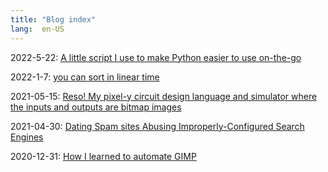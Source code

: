 ```yaml
---
title: "Blog index"
lang:  en-US
---
```

2022-5-22: [A little script I use to make Python easier to use on-the-go](./posts/python_mobile.html)

2022-1-7: [you can sort in linear time](./posts/linear_sorting.html)

2021-05-15: [Reso! My pixel-y circuit design language and simulator where the inputs and outputs are bitmap images](./posts/reso_intro.html)

2021-04-30: [Dating Spam sites Abusing Improperly-Configured Search Engines](./posts/seo_dating_spam.html)

2020-12-31: [How I learned to automate GIMP](./posts/gimp_and_python.html)

